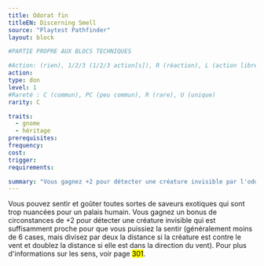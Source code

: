 ```yaml
---
title: Odorat fin
titleEN: Discerning Smell
source: "Playtest Pathfinder"
layout: block

#PARTIE PROPRE AUX BLOCS TECHNIQUES

#Action: (rien), 1/2/3 (1/2/3 action[s]), R (réaction), L (action libre)
action: 
type: don
level: 1
#Rareté : C (commun), PC (peu commun), R (rare), U (unique)
rarity: C

traits:
  - gnome
  - héritage
prerequisites: 
frequency:
cost:
trigger:
requirements:

summary: "Vous gagnez +2 pour détecter une créature invisible par l'odorat."
---
```


Vous pouvez sentir et goûter toutes sortes de saveurs exotiques qui sont trop nuancées pour un palais humain. Vous gagnez un bonus de circonstances de +2 pour détecter une créature invisible qui est suffisamment proche pour que vous puissiez la sentir (généralement moins de 6 cases, mais divisez par deux la distance si la créature est contre le vent et doublez la distance si elle est dans la direction du vent). Pour plus d'informations sur les sens, voir page <mark>301</mark>.